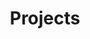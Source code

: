 ---
widget: slider

title: Projects

active: true

weight: 70

headless: true  # This file represents a page section.

# ... Put Your Section Options Here (section position etc.) ...

# Slide interval.
# Use `false` to disable animation or enter a time in ms, e.g. `5000` (5s).
interval: 15000

# Minimum slide height.
# Specify a height to ensure a consistent height for each slide.
height: ''


item:
#   - title: Recent results
#     content: 'Scroll through for recent results'
#     # Choose `center`, `left`, or `right` alignment.
#     align: center
#     # Overlay a color or image (optional).
#     #   Deactivate an option by commenting out the line, prefixing it with `#`.
#     overlay_color: '#666'  # An HTML color value.
#     overlay_img: bubbles.jpg  # Image path relative to your `static/media/` folder
#     overlay_filter: 0.5  # Darken the image. Value in range 0-1.
#     # Call to action button (optional).
#     #   Activate the button by specifying a URL and button label below.
#     #   Deactivate by commenting out parameters, prefixing lines with `#`.
#     cta_label: Download my app
#     cta_url: 'https://example.org'
#     cta_icon_pack: fas
#     cta_icon: graduation-cap
#   - title: 'Projects, Present and Past'
#     content: 'A list of ongoing and previous projects I have contributed to'
#     overlay_color: = ''
#     overlay_img: 'projects2.png'
  - title: Resonant HH→4b
    content: Searches for resonant di-Higgs production decaying to 4 b-jets, featuring novel neural network background estimates
    align: center
    overlay_color: '#555'
    overlay_img: 'hh4b_res.png'
    overlay_filter: 0.6
    cta_label: ATL-PHS-CONF-2021-035
    cta_url: 'https://atlas.web.cern.ch/Atlas/GROUPS/PHYSICS/CONFNOTES/ATLAS-CONF-2021-035/'
  - title: 'Deep Learning for Calorimeter Reconstruction'
    content: Improving pion and jet reconstruction with image recognition
    align: center
    overlay_color: '#555'
    overlay_img: 'ml4p.png'
    overlay_filter: 0.6
    cta_label: ATL-PHS-PUB-2020-018
    cta_url: 'https://atlas.web.cern.ch/Atlas/GROUPS/PHYSICS/PUBNOTES/ATL-PHYS-PUB-2020-018/'
  - title: Jet Reconstruction
    content: 'ATLAS jet reconstruction and calibration in run 2'
    align: center
    overlay_color: '#333'
    overlay_img: 'jets.png'
    overlay_filter: 0.6
    cta_label: Eur. Phys. J. C 81 (2021) 689
    cta_url: 'https://atlas.web.cern.ch/Atlas/GROUPS/PHYSICS/PAPERS/JETM-2018-05/'
  - title: VBF HH→4b
    content: 'Searches for resonant and non-resonant di-Higgs VBF production decaying to 4 b-jets'
    align: center
    overlay_color: '#333'
    overlay_img: 'hh4b_vbf.png'
    overlay_filter: 0.6
    cta_label: JHEP 07 (2020) 108
    cta_url: 'https://atlas.web.cern.ch/Atlas/GROUPS/PHYSICS/PAPERS/HDBS-2018-18/'
  - title: Higgsinos
    content: 'Searches for Higgsino pair production decaying to b-jets and missing energy'
    align: center
    overlay_color: '#333'
    overlay_img: 'higgsinos.png'
    overlay_filter: 0.6
    cta_label: Phys. Rev. D 98 (2018) 092002
    cta_url: 'https://atlas.web.cern.ch/Atlas/GROUPS/PHYSICS/PAPERS/SUSY-2017-02/'
  - title: Gluinos
    content: 'Searches for gluinos decaying to top quarks, many b-jets, and missing energy'
    align: center
    overlay_color: '#333'
    overlay_img: 'gluinos.png'
    overlay_filter: 0.8
    cta_label: ATLAS-CONF-2018-041
    cta_url: 'https://atlas.web.cern.ch/Atlas/GROUPS/PHYSICS/CONFNOTES/ATLAS-CONF-2018-041/'
  - title: The ATLAS FastTracKer
    content: 'Building and commissioning a hardware track trigger for the ATLAS experiment'
    align: center
    overlay_color: '#333'
    overlay_img: 'ftk.png'
    overlay_filter: 0.6
    cta_label: 'JINST 16 (2021) P07006'
    cta_url: 'https://arxiv.org/abs/2101.05078'
  - title: Soft-drop
    content: 'Measuring calculable properties of quantum chromodynamics with jet substructure'
    align: center
    overlay_color: '#333'
    overlay_img: 'sd.png'
    overlay_filter: 0.6
    cta_label: Phys. Rev. Lett. 121 (2018) 092001
    cta_url: 'https://atlas.web.cern.ch/Atlas/GROUPS/PHYSICS/PAPERS/STDM-2017-04/'
  - title: MilliQan
    content: 'Searching for milli-charged particles in LHC collisions'
    align: center
    overlay_color: '#333'
    overlay_img: 'mq3.jpg'
    overlay_filter: 0.6
    cta_label: Phys. Rev. D 102, 032002 (2020)
    cta_url: 'https://arxiv.org/abs/2005.06518'
---